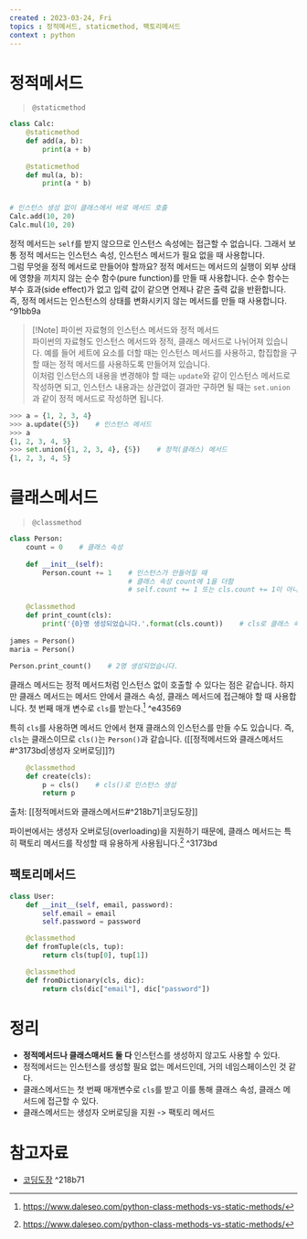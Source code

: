 ```yaml
---
created : 2023-03-24, Fri
topics : 정적메서드, staticmethod, 팩토리메서드
context : python
---
```

# 정적메서드
> `@staticmethod`

```python
class Calc:
    @staticmethod
    def add(a, b):
        print(a + b)
 
    @staticmethod
    def mul(a, b):
        print(a * b)


# 인스턴스 생성 없이 클래스에서 바로 메서드 호출
Calc.add(10, 20)    
Calc.mul(10, 20)
```
정적 메서드는 `self`를 받지 않으므로 인스턴스 속성에는 접근할 수 없습니다. 그래서 보통 정적 메서드는 인스턴스 속성, 인스턴스 메서드가 필요 없을 때 사용합니다.  
그럼 무엇을 정적 메서드로 만들어야 할까요? 정적 메서드는 메서드의 실행이 외부 상태에 영향을 끼치지 않는 순수 함수(pure function)를 만들 때 사용합니다. 순수 함수는 부수 효과(side effect)가 없고 입력 값이 같으면 언제나 같은 출력 값을 반환합니다. 즉, 정적 메서드는 인스턴스의 상태를 변화시키지 않는 메서드를 만들 때 사용합니다. ^91bb9a

> [!Note] 파이썬 자료형의 인스턴스 메서드와 정적 메서드  
> 파이썬의 자료형도 인스턴스 메서드와 정적, 클래스 메서드로 나뉘어져 있습니다. 예를 들어 세트에 요소를 더할 때는 인스턴스 메서드를 사용하고, 합집합을 구할 때는 정적 메서드를 사용하도록 만들어져 있습니다.  
> 이처럼 인스턴스의 내용을 변경해야 할 때는 `update`와 같이 인스턴스 메서드로 작성하면 되고, 인스턴스 내용과는 상관없이 결과만 구하면 될 때는 `set.union`과 같이 정적 메서드로 작성하면 됩니다.
```python
>>> a = {1, 2, 3, 4}
>>> a.update({5})    # 인스턴스 메서드
>>> a
{1, 2, 3, 4, 5}
>>> set.union({1, 2, 3, 4}, {5})    # 정적(클래스) 메서드
{1, 2, 3, 4, 5}
```


# 클래스메서드
> `@classmethod`

```python
class Person:
    count = 0    # 클래스 속성
 
    def __init__(self):
        Person.count += 1    # 인스턴스가 만들어질 때
                             # 클래스 속성 count에 1을 더함
                             # self.count += 1 또는 cls.count += 1이 아니다.
 
    @classmethod
    def print_count(cls):
        print('{0}명 생성되었습니다.'.format(cls.count))    # cls로 클래스 속성에 접근
 
james = Person()
maria = Person()
 
Person.print_count()    # 2명 생성되었습니다.
```

클래스 메서드는 정적 메서드처럼 인스턴스 없이 호출할 수 있다는 점은 같습니다. 하지만 클래스 메서드는 메서드 안에서 클래스 속성, 클래스 메서드에 접근해야 할 때 사용합니다. 첫 번째 매개 변수로 `cls`를 받는다.[^1] ^e43569

특히 `cls`를 사용하면 메서드 안에서 현재 클래스의 인스턴스를 만들 수도 있습니다. 즉, `cls`는 클래스이므로 `cls()`는 `Person()`과 같습니다. ([[정적메서드와 클래스메서드#^3173bd|생성자 오버로딩]]?)

```python
    @classmethod
    def create(cls):
        p = cls()    # cls()로 인스턴스 생성
        return p
```
출처: [[정적메서드와 클래스메서드#^218b71|코딩도장]]

파이썬에서는 생성자 오버로딩(overloading)을 지원하기 때문에, 클래스 메서드는 특히 팩토리 메서드를 작성할 때 유용하게 사용됩니다.[^1] ^3173bd

## 팩토리메서드
```python
class User:
    def __init__(self, email, password):
        self.email = email
        self.password = password

    @classmethod
    def fromTuple(cls, tup):
        return cls(tup[0], tup[1])

    @classmethod
    def fromDictionary(cls, dic):
        return cls(dic["email"], dic["password"])

```

# 정리
- **정적메서드나 클래스매서드 둘 다** 인스턴스를 생성하지 않고도 사용할 수 있다.
- 정적메서드는 인스턴스를 생성할 필요 없는 메서드인데, 거의 네임스페이스인 것 같다.
- 클래스메서드는 첫 번째 매개변수로 `cls`를 받고 이를 통해 클래스 속성, 클래스 메서드에 접근할 수 있다. 
- 클래스메서드는 생성자 오버로딩을 지원 -> 팩토리 메서드


# 참고자료
- [코딩도장](https://dojang.io/mod/page/view.php?id=2379) ^218b71

[^1]: https://www.daleseo.com/python-class-methods-vs-static-methods/